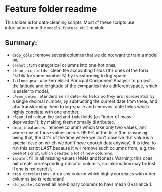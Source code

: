 # Feature folder readme

This folder is for data-cleaning scripts. Most of these scripts use information from the `models.feature_util` module.

## Summary:

- `drop_cols` : remove several columns that we do not want to train a model on,
- `onehot` : turn categorical columns into one-hot ones,
- `clean_acc_fields` : clean the accounting fields (the ones of the form `FieldN` for some number N) by transforming to log-space,
- `latlong_pca` : use Kernelised Principal Component Analysis to project the latitude and longitude of the companies into a different space, which is easier to model,
- `clean_dates` : standardise all date-like fields so they are represented by a single decimal number, by subtracting the current date from them, and also transforming them to log-space and removing date fields which highly correlate with one another,
- `clean_imd` : clean the `imd` and `imdu` fields (an "index of mass deprivation"), by making them normally distributed,
- `drop_inbalances` : remove columns which take only two values, and where one of those values occurs 99.9% of the time (the reasoning being that, the 0.1% of the time where we don't observe that value is a special case on which we don't have enough data anyway). It is ideal to run this script *LAST* because it will remove such columns from, e.g. the onehot script, which creates a lot of new columns,
- `impute` : fill in all missing values (NaNs and Nones). Warning: this does not create corresponding indicator columns, so information may be lost if one is not careful,
- `drop_correlations` : drop any column which highly correlates with other columns (so is redundant),
- `std_scale` : convert all non-binary columns to have mean 0 variance 1.

